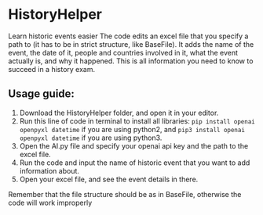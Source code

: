 # HistoryHelper
Learn historic events easier
The code edits an excel file that you specify a path to (it has to be in strict structure, like BaseFile). It adds the name of the event, the date of it, people and countries involved in it, what the event actually is, and why it happened. This is all information you need to know to succeed in a history exam.

## Usage guide:
1. Download the HistoryHelper folder, and open it in your editor. 
2. Run this line of code in terminal to install all libraries: ```pip install openai openpyxl datetime``` if you are using python2, and ```pip3 install openai openpyxl datetime``` if you are using python3.
3. Open the AI.py file and specify your openai api key and the path to the excel file.
4. Run the code and input the name of historic event that you want to add information about.
5. Open your excel file, and see the event details in there.

Remember that the file structure should be as in BaseFile, otherwise the code will work improperly
